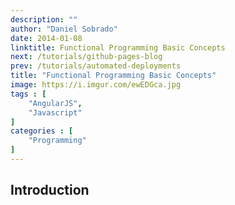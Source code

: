 ```yaml
---
description: ""
author: "Daniel Sobrado"
date: 2014-01-08
linktitle: Functional Programming Basic Concepts
next: /tutorials/github-pages-blog
prev: /tutorials/automated-deployments
title: "Functional Programming Basic Concepts"
image: https://i.imgur.com/ewEDGca.jpg
tags : [
    "AngularJS",
	"Javascript"
]
categories : [
	"Programming"
]
---
```


## Introduction
